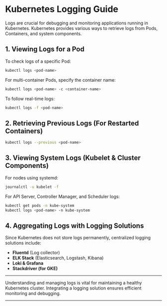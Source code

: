 # Kubernetes Logging Guide

Logs are crucial for debugging and monitoring applications running in Kubernetes. Kubernetes provides various ways to retrieve logs from Pods, Containers, and system components.

## 1. Viewing Logs for a Pod
To check logs of a specific Pod:
```sh
kubectl logs <pod-name>
```
For multi-container Pods, specify the container name:
```sh
kubectl logs <pod-name> -c <container-name>
```
To follow real-time logs:
```sh
kubectl logs -f <pod-name>
```

## 2. Retrieving Previous Logs (For Restarted Containers)
```sh
kubectl logs --previous <pod-name>
```

## 3. Viewing System Logs (Kubelet & Cluster Components)
For nodes using systemd:
```sh
journalctl -u kubelet -f
```
For API Server, Controller Manager, and Scheduler logs:
```sh
kubectl get pods -n kube-system
kubectl logs <pod-name> -n kube-system
```

## 4. Aggregating Logs with Logging Solutions
Since Kubernetes does not store logs permanently, centralized logging solutions include:
- **Fluentd** (Log collector)
- **ELK Stack** (Elasticsearch, Logstash, Kibana)
- **Loki & Grafana**
- **Stackdriver (for GKE)**

---

Understanding and managing logs is vital for maintaining a healthy Kubernetes cluster. Integrating a logging solution ensures efficient monitoring and debugging.

---

